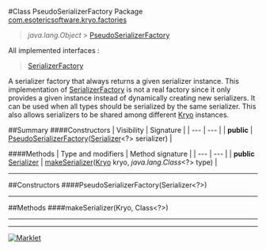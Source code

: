 #Class PseudoSerializerFactory
Package [com.esotericsoftware.kryo.factories](README.md)<br>

> *java.lang.Object* > [PseudoSerializerFactory](PseudoSerializerFactory.md)

All implemented interfaces :
> [SerializerFactory](SerializerFactory.md)

A serializer factory that always returns a given serializer instance. This implementation of [SerializerFactory](SerializerFactory.md) is not
 a real factory since it only provides a given instance instead of dynamically creating new serializers. It can be used when all
 types should be serialized by the same serializer. This also allows serializers to be shared among different [Kryo](../Kryo.md)
 instances.


##Summary
####Constructors
| Visibility | Signature |
| --- | --- |
| **public** | [PseudoSerializerFactory](#pseudoserializerfactoryserializer)([Serializer](../Serializer.md)<?> serializer) |

####Methods
| Type and modifiers | Method signature |
| --- | --- |
| **public** [Serializer](../Serializer.md) | [makeSerializer](#makeserializerkryo-class)([Kryo](../Kryo.md) kryo, *java.lang.Class*<?> type) |

---


##Constructors
####PseudoSerializerFactory(Serializer<?>)
> 


---


##Methods
####makeSerializer(Kryo, Class<?>)
> 


---

---

[![Marklet](https://img.shields.io/badge/Generated%20by-Marklet-green.svg)](https://github.com/Faylixe/marklet)